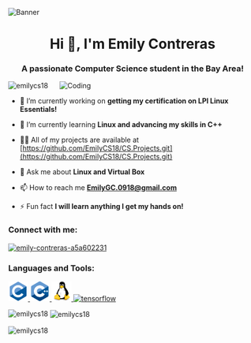 ![Banner](https://qrangers.com/wp-content/uploads/2021/09/Banner-Introduction-to-3D-Animation.png.webp)
<h1 align="center">Hi 👋, I'm Emily Contreras</h1>
<h3 align="center">A passionate Computer Science student in the Bay Area!</h3>
<img align="right" alt="Coding" width="400" src="https://media.tenor.com/4ryx66tWEhcAAAAd/pixel-study.gif">
<p align="left"> <img src="https://komarev.com/ghpvc/?username=emilycs18&label=Profile%20views&color=0e75b6&style=flat" alt="emilycs18" /> </p>

- 🔭 I’m currently working on **getting my certification on LPI Linux Essentials!**

- 🌱 I’m currently learning **Linux and advancing my skills in C++**

- 👨‍💻 All of my projects are available at [https://github.com/EmilyCS18/CS.Projects.git](https://github.com/EmilyCS18/CS.Projects.git)

- 💬 Ask me about **Linux and Virtual Box**

- 📫 How to reach me **EmilyGC.0918@gmail.com**

- ⚡ Fun fact **I will learn anything I get my hands on!**

<h3 align="left">Connect with me:</h3>
<p align="left">
<a href="https://linkedin.com/in/emily-contreras-6126a420a" target="blank"><img align="center" src="https://raw.githubusercontent.com/rahuldkjain/github-profile-readme-generator/master/src/images/icons/Social/linked-in-alt.svg" alt="emily-contreras-a5a602231" height="30" width="40" /></a>
</p>

<h3 align="left">Languages and Tools:</h3>
<p align="left"> <a href="https://www.cprogramming.com/" target="_blank" rel="noreferrer"> <img src="https://raw.githubusercontent.com/devicons/devicon/master/icons/c/c-original.svg" alt="c" width="40" height="40"/> </a> <a href="https://www.w3schools.com/cpp/" target="_blank" rel="noreferrer"> <img src="https://raw.githubusercontent.com/devicons/devicon/master/icons/cplusplus/cplusplus-original.svg" alt="cplusplus" width="40" height="40"/> </a> <a href="https://www.linux.org/" target="_blank" rel="noreferrer"> <img src="https://raw.githubusercontent.com/devicons/devicon/master/icons/linux/linux-original.svg" alt="linux" width="40" height="40"/> </a> <a href="https://www.tensorflow.org" target="_blank" rel="noreferrer"> <img src="https://www.vectorlogo.zone/logos/tensorflow/tensorflow-icon.svg" alt="tensorflow" width="40" height="40"/> </a> </p>

<p><img align="left" src="https://github-readme-stats.vercel.app/api/top-langs?username=emilycs18&show_icons=true&locale=en&layout=compact" alt="emilycs18" /></p>

<p>&nbsp;<img align="center" src="https://github-readme-stats.vercel.app/api?username=emilycs18&show_icons=true&locale=en" alt="emilycs18" /></p>

<p><img align="center" src="https://github-readme-streak-stats.herokuapp.com/?user=emilycs18&" alt="emilycs18" /></p>
